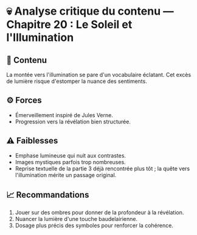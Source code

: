 # 💀 Analyse critique du contenu — Chapitre 20 : Le Soleil et l'Illumination

## 🧠 Contenu
La montée vers l'illumination se pare d'un vocabulaire éclatant. Cet excès de lumière risque d'estomper la nuance des sentiments.

## ⚙️ Forces
- Émerveillement inspiré de Jules Verne.
- Progression vers la révélation bien structurée.

## ⚠️ Faiblesses
- Emphase lumineuse qui nuit aux contrastes.
- Images mystiques parfois trop nombreuses.
- Reprise textuelle de la partie 3 déjà rencontrée plus tôt ; la quête vers l'illumination mérite un passage original.

## 📈 Recommandations
1. Jouer sur des ombres pour donner de la profondeur à la révélation.
2. Nuancer la lumière d'une touche baudelairienne.
3. Dosage plus précis des symboles pour renforcer la cohérence.
